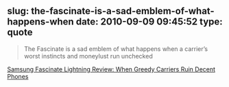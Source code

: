 slug: the-fascinate-is-a-sad-emblem-of-what-happens-when
date: 2010-09-09 09:45:52
type: quote
---

> The Fascinate is a sad emblem of what happens when a carrier’s worst instincts and moneylust run unchecked

[Samsung Fascinate Lightning Review: When Greedy Carriers Ruin Decent Phones](http://gizmodo.com/5632186/samsung-fascinate-lightning-review-when-greedy-carriers-ruin-decent-phones)
